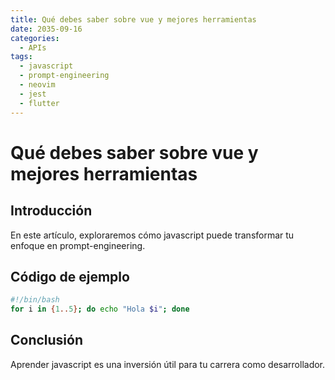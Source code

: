 ```yaml
---
title: Qué debes saber sobre vue y mejores herramientas
date: 2035-09-16
categories:
  - APIs
tags:
  - javascript
  - prompt-engineering
  - neovim
  - jest
  - flutter
---
```


# Qué debes saber sobre vue y mejores herramientas

## Introducción

En este artículo, exploraremos cómo javascript puede transformar tu enfoque en prompt-engineering.

## Código de ejemplo

```bash
#!/bin/bash
for i in {1..5}; do echo "Hola $i"; done
```

## Conclusión

Aprender javascript es una inversión útil para tu carrera como desarrollador.